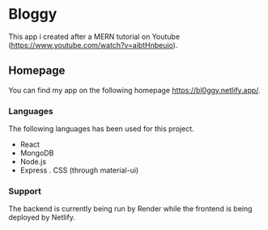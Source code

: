 # Bloggy

This app i created after a MERN tutorial on Youtube (https://www.youtube.com/watch?v=aibtHnbeuio).

## Homepage

You can find my app on the following homepage https://bl0ggy.netlify.app/.

### Languages

The following languages has been used for this project.
- React
- MongoDB
- Node.js
- Express
. CSS (through material-ui)

### Support

The backend is currently being run by Render while the frontend is being deployed by Netlify.
